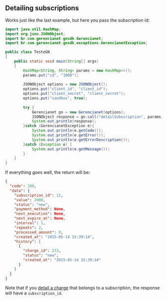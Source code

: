 ## Detailing subscriptions

Works just like the last example, but here you pass the subscription id:

```java
import java.util.HashMap;
import org.json.JSONObject;
import br.com.gerencianet.gnsdk.Gerencianet;
import br.com.gerencianet.gnsdk.exceptions.GerencianetException;

public class TesteGN
{
	public static void main(String[] args)
	{
		HashMap<String, String> params = new HashMap<>();
		params.put("id", "1000");
		
		JSONObject options = new JSONObject();
		options.put("client_id", "client_id");
		options.put("client_secret", "client_secret");
		options.put("sandbox", true); 
		
		try {
			Gerencianet gn = new Gerencianet(options);
			JSONObject response = gn.call("detailSubscription", params, new JSONObject());
			System.out.println(response);
		}catch (GerencianetException e){
			System.out.println(e.getCode());
			System.out.println(e.getError());
			System.out.println(e.getErrorDescription());
		}catch (Exception e) {
			System.out.println(e.getMessage());
		}
	}
}

```
If everything goes well, the return will be:

```json
{
  "code": 200,
  "data": {
    "subscription_id": 12,
    "value": 2000,
    "status": "new",
    "payment_method": None,
    "next_execution": None,
    "next_expire_at": None,
    "interval": 1,
    "repeats": 2,
    "processed_amount": 0,
    "created_at": "2015-05-14 15:39:14",
    "history": [
      {
        "charge_id": 233,
        "status": "new",
        "created_at": "2015-05-14 15:39:14"
      }
    ]
  }
}
```

Note that if you [detail a charge](/docs/CHARGE_DETAIL.md) that belongs to a subscription, the response will have a `subscription_id`.

